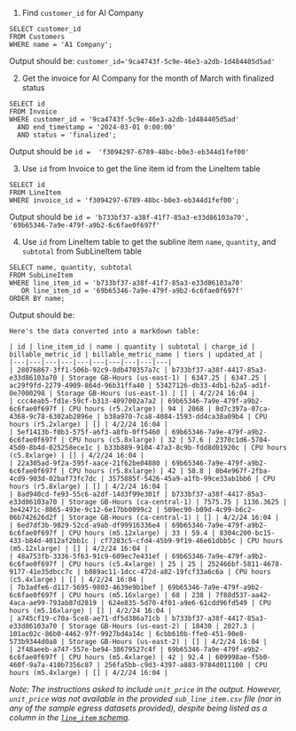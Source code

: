 1. Find `customer_id` for AI Company
```
SELECT customer_id 
FROM Customers 
WHERE name = 'A1 Company';
```

Output should be: `customer_id='9ca4743f-5c9e-46e3-a2db-1d484405d5ad'`

2. Get the invoice for AI Company for the month of March with finalized status
```
SELECT id 
FROM Invoice 
WHERE customer_id = '9ca4743f-5c9e-46e3-a2db-1d484405d5ad'
  AND end_timestamp = '2024-03-01 0:00:00'
  AND status = 'finalized';

```

Output should be `id =  'f3094297-6789-48bc-b0e3-eb344d1fef00'`

3. Use `id` from Invoice to get the line item id from the LineItem table
```
SELECT id
FROM LineItem
WHERE invoice_id = 'f3094297-6789-48bc-b0e3-eb344d1fef00';
```

Output should be `id = 'b733bf37-a38f-41f7-85a3-e33d86103a70', '69b65346-7a9e-479f-a9b2-6c6fae0f697f'`

4. Use `id` from LineItem table to get the subline item `name`, `quantity`, and `subtotal` from SubLineItem table
```
SELECT name, quantity, subtotal
FROM SubLineItem
WHERE line_item_id = 'b733bf37-a38f-41f7-85a3-e33d86103a70'
   OR line_item_id = '69b65346-7a9e-479f-a9b2-6c6fae0f697f'
ORDER BY name;
```

Output should be:
```
Here's the data converted into a markdown table:

| id | line_item_id | name | quantity | subtotal | charge_id | billable_metric_id | billable_metric_name | tiers | updated_at |
|---|---|---|---|---|---|---|---|---|---|
| 28076867-3ff1-506b-92c9-8db470357a7c | b733bf37-a38f-4417-85a3-e33d86103a70 | Storage GB-Hours (us-east-1) | 6347.25 | 6347.25 | ac29f9fd-2279-4909-864d-96b31ffa40 | 53427126-db33-4db1-b2a5-ad1f-0e7000298 | Storage GB-Hours (us-east-1) | [] | 4/2/24 16:04 |
| ccc4eab5-fd1e-59cf-b313-4097002a7a2 | 69b65346-7a9e-479f-a9b2-6c6fae0f697f | CPU hours (r5.2xlarge) | 94 | 2068 | 8d7c397a-07ca-4368-9c78-6302ab2896e | b38a970-7ca8-4084-1593-dd4ca38a09b4 | CPU hours (r5.2xlarge) | [] | 4/2/24 16:04 |
| 5ef1413b-f0b3-575f-a6f3-a8fb-0ff5460 | 69b65346-7a9e-479f-a9b2-6c6fae0f697f | CPU hours (c5.8xlarge) | 32 | 57.6 | 2370c1d6-5704-45d0-8b4d-025258ece1c | b33b889-9104-47a3-8c9b-fdd8d01920c | CPU hours (c5.8xlarge) | [] | 4/2/24 16:04 |
| 22a305ad-9f2a-595f-aace-21f62be04880 | 69b65346-7a9e-479f-a9b2-6c6fae0f697f | CPU hours (r5.8xlarge) | 42 | 58.8 | 0b4e967f-2fba-4cd9-903d-02baf73fc7dc | 3575885f-5426-45a9-a1fb-99ce33ab1bb6 | CPU hours (r5.8xlarge) | [] | 4/2/24 16:04 |
| 8ad940cd-fe93-55c6-a2df-14d3f99e301f | b733bf37-a38f-4417-85a3-e33d86103a70 | Storage GB-Hours (ca-central-1) | 7575.75 | 1136.3625 | 3e42471c-8065-493e-9c12-6e17bb0099c2 | 509ec90-b09d-4c99-b6c2-06b742626d2f | Storage GB-Hours (ca-central-1) | [] | 4/2/24 16:04 |
| 6ed7df3b-9829-52cd-a9ab-df99916336e4 | 69b65346-7a9e-479f-a9b2-6c6fae0f697f | CPU hours (m5.12xlarge) | 33 | 59.4 | 8304c200-bc15-433-b84d-4012af2bb1c | cf7283c5-cfd4-45b9-9f19-46e61dbb5c | CPU hours (m5.12xlarge) | [] | 4/2/24 16:04 |
| 48a753fb-3336-5f63-91c9-609ec7e431ef | 69b65346-7a9e-479f-a9b2-6c6fae0f697f | CPU hours (c5.4xlarge) | 25 | 25 | 252466bf-5811-4678-9177-41e35dbcc7c | b089ac11-1dcc-472d-a82-19fcf33a6c6a | CPU hours (c5.4xlarge) | [] | 4/2/24 16:04 |
| 7b3adfe6-d117-5695-9803-4639e9b1bef | 69b65346-7a9e-479f-a9b2-6c6fae0f697f | CPU hours (m5.16xlarge) | 68 | 238 | 7f88d537-aa42-4aca-ae99-793ab87d2819 | 624e835-5d70-4f01-a9e6-61cdd96fd549 | CPU hours (m5.16xlarge) | [] | 4/2/24 16:04 |
| a745cf19-c70a-5ce8-ae71-df5d386a71cb | b733bf37-a38f-4417-85a3-e33d86103a70 | Storage GB-Hours (us-east-2) | 18430 | 2027.3 | 101ac02c-86b0-4462-97f-9927bd4a14c | 6cbb610b-ffe0-451-90e8-573b9344d0a8 | Storage GB-Hours (us-east-2) | [] | 4/2/24 16:04 |
| 2f48aeeb-a747-557e-be94-38679527c4f | 69b65346-7a9e-479f-a9b2-6c6fae0f697f | CPU hours (m5.4xlarge) | 42 | 92.4 | 609998ae-f5b0-460f-9a7a-410b7356c87 | 256fa5bb-c9d3-4397-a883-9784d011100 | CPU hours (m5.4xlarge) | [] | 4/2/24 16:04 |
```

_Note: The instructions asked to include `unit_price` in the output. However, `unit_price` was not available in the provided `sub_line_item.csv` file (nor in any of the sample egress datasets provided), despite being listed as a column in the [`line_item` schema](https://docs.metronome.com/developer-resources/export-metronome-data/#line_item)._